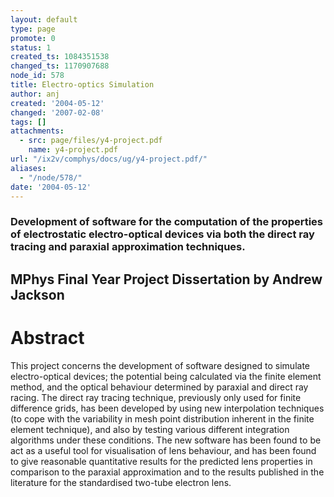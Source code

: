 ```yaml
---
layout: default
type: page
promote: 0
status: 1
created_ts: 1084351538
changed_ts: 1170907688
node_id: 578
title: Electro-optics Simulation
author: anj
created: '2004-05-12'
changed: '2007-02-08'
tags: []
attachments:
  - src: page/files/y4-project.pdf
    name: y4-project.pdf
url: "/ix2v/comphys/docs/ug/y4-project.pdf/"
aliases:
  - "/node/578/"
date: '2004-05-12'
---
```

### Development of software for the computation of the properties of electrostatic electro-optical devices via both the direct ray tracing and paraxial approximation techniques.
## MPhys Final Year Project Dissertation by Andrew Jackson

# Abstract
This project concerns the development of software designed
to simulate electro-optical devices; the potential being calculated via the
finite element method, and the optical behaviour determined by paraxial
and direct ray racing. The direct ray tracing technique, previously only
used for finite difference grids, has been developed by using new
interpolation techniques (to cope with the variability in mesh point
distribution inherent in the finite element technique), and also by testing
various different integration algorithms under these conditions. The
new software has been found to be act as a useful tool for visualisation
of lens behaviour, and has been found to give reasonable quantitative
results for the predicted lens properties in comparison to the paraxial
approximation and to the results published in the literature for the
standardised two-tube electron lens.
